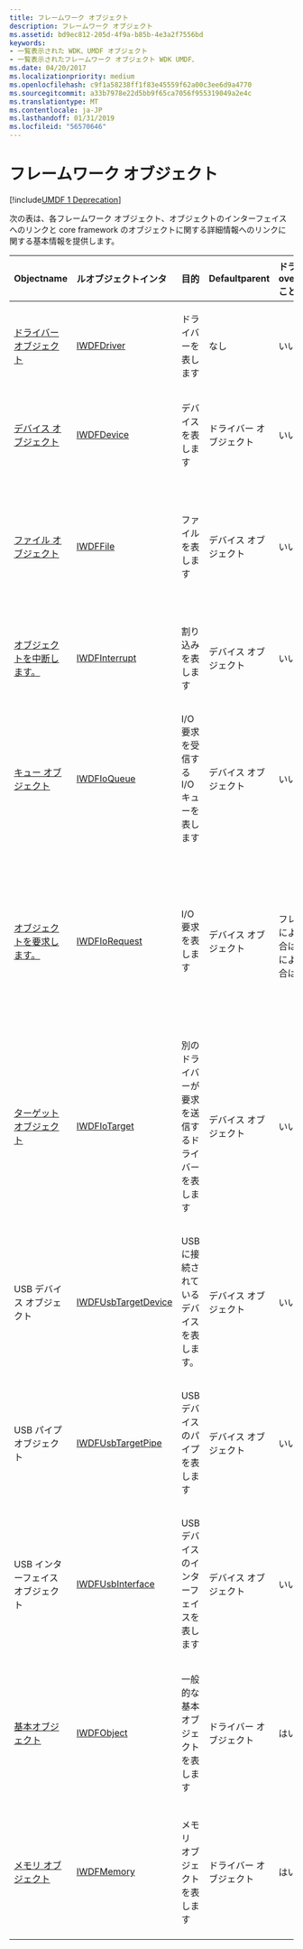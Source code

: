 ```yaml
---
title: フレームワーク オブジェクト
description: フレームワーク オブジェクト
ms.assetid: bd9ec812-205d-4f9a-b85b-4e3a2f7556bd
keywords:
- 一覧表示された WDK、UMDF オブジェクト
- 一覧表示されたフレームワーク オブジェクト WDK UMDF、
ms.date: 04/20/2017
ms.localizationpriority: medium
ms.openlocfilehash: c9f1a58238ff1f83e45559f62a00c3ee6d9a4770
ms.sourcegitcommit: a33b7978e22d5bb9f65ca7056f955319049a2e4c
ms.translationtype: MT
ms.contentlocale: ja-JP
ms.lasthandoff: 01/31/2019
ms.locfileid: "56570646"
---
```

# <a name="framework-objects"></a>フレームワーク オブジェクト


[!include[UMDF 1 Deprecation](../umdf-1-deprecation.md)]

次の表は、各フレームワーク オブジェクト、オブジェクトのインターフェイスへのリンクと core framework のオブジェクトに関する詳細情報へのリンクに関する基本情報を提供します。

<table style="width:100%;">
<colgroup>
<col width="16%" />
<col width="16%" />
<col width="16%" />
<col width="16%" />
<col width="16%" />
<col width="16%" />
</colgroup>
<thead>
<tr class="header">
<th align="left">Objectname</th>
<th align="left">ルオブジェクトインタ</th>
<th align="left">目的</th>
<th align="left">Defaultparent</th>
<th align="left">ドライバー overridedefaultparent ことができますか。</th>
<th align="left">自身がドライバーですか?</th>
</tr>
</thead>
<tbody>
<tr class="odd">
<td align="left"><p><a href="framework-driver-object.md" data-raw-source="[Driver object](framework-driver-object.md)">ドライバー オブジェクト</a></p></td>
<td align="left"><p><a href="https://msdn.microsoft.com/library/windows/hardware/ff558893" data-raw-source="[IWDFDriver](https://msdn.microsoft.com/library/windows/hardware/ff558893)">IWDFDriver</a></p></td>
<td align="left"><p>ドライバーを表します</p></td>
<td align="left"><p>なし</p></td>
<td align="left"><p>いいえ</p></td>
<td align="left"><p>いいえ</p></td>
</tr>
<tr class="even">
<td align="left"><p><a href="framework-device-object.md" data-raw-source="[Device object](framework-device-object.md)">デバイス オブジェクト</a></p></td>
<td align="left"><p><a href="https://msdn.microsoft.com/library/windows/hardware/ff556917" data-raw-source="[IWDFDevice](https://msdn.microsoft.com/library/windows/hardware/ff556917)">IWDFDevice</a></p></td>
<td align="left"><p>デバイスを表します</p></td>
<td align="left"><p>ドライバー オブジェクト</p></td>
<td align="left"><p>いいえ</p></td>
<td align="left"><p>いいえ</p></td>
</tr>
<tr class="odd">
<td align="left"><p><a href="framework-file-object.md" data-raw-source="[File object](framework-file-object.md)">ファイル オブジェクト</a></p></td>
<td align="left"><p><a href="https://msdn.microsoft.com/library/windows/hardware/ff558912" data-raw-source="[IWDFFile](https://msdn.microsoft.com/library/windows/hardware/ff558912)">IWDFFile</a></p></td>
<td align="left"><p>ファイルを表します</p></td>
<td align="left"><p>デバイス オブジェクト</p></td>
<td align="left"><p>いいえ</p></td>
<td align="left"><p></p>
フレームワークの機能によって作成された場合は、なしドライバーによって作成された場合ははい。</td>
</tr>
<tr class="even">
<td align="left"><p><a href="framework-interrupt-object.md" data-raw-source="[Interrupt object](framework-interrupt-object.md)">オブジェクトを中断します。</a></p></td>
<td align="left"><a href="https://msdn.microsoft.com/library/windows/hardware/hh451283" data-raw-source="[IWDFInterrupt](https://msdn.microsoft.com/library/windows/hardware/hh451283)">IWDFInterrupt</a></td>
<td align="left"><p>割り込みを表します</p></td>
<td align="left"><p>デバイス オブジェクト</p></td>
<td align="left"><p>いいえ</p></td>
<td align="left"><p>はい</p></td>
</tr>
<tr class="odd">
<td align="left"><p><a href="framework-i-o-queue-object.md" data-raw-source="[Queue object](framework-i-o-queue-object.md)">キュー オブジェクト</a></p></td>
<td align="left"><p><a href="https://msdn.microsoft.com/library/windows/hardware/ff558943" data-raw-source="[IWDFIoQueue](https://msdn.microsoft.com/library/windows/hardware/ff558943)">IWDFIoQueue</a></p></td>
<td align="left"><p>I/O 要求を受信する I/O キューを表します</p></td>
<td align="left"><p>デバイス オブジェクト</p></td>
<td align="left"><p>いいえ</p></td>
<td align="left"><p>はい</p></td>
</tr>
<tr class="even">
<td align="left"><p><a href="framework-i-o-request-object.md" data-raw-source="[Request object](framework-i-o-request-object.md)">オブジェクトを要求します。</a></p></td>
<td align="left"><p><a href="https://msdn.microsoft.com/library/windows/hardware/ff558985" data-raw-source="[IWDFIoRequest](https://msdn.microsoft.com/library/windows/hardware/ff558985)">IWDFIoRequest</a></p></td>
<td align="left"><p>I/O 要求を表します</p></td>
<td align="left"><p>デバイス オブジェクト</p></td>
<td align="left"><p></p>
フレームワークの機能によって作成された場合は、なしドライバーによって作成された場合ははい。</td>
<td align="left"><p></p>
(たとえば、リダイレクトされた要求); framework によって作成された場合は、なしドライバーによって作成された場合ははい。</td>
</tr>
<tr class="odd">
<td align="left"><p><a href="framework-i-o-target-object.md" data-raw-source="[Target object](framework-i-o-target-object.md)">ターゲット オブジェクト</a></p></td>
<td align="left"><p><a href="https://msdn.microsoft.com/library/windows/hardware/ff559170" data-raw-source="[IWDFIoTarget](https://msdn.microsoft.com/library/windows/hardware/ff559170)">IWDFIoTarget</a></p></td>
<td align="left"><p>別のドライバーが要求を送信するドライバーを表します</p></td>
<td align="left"><p>デバイス オブジェクト</p></td>
<td align="left"><p>いいえ</p></td>
<td align="left"><p></p>
いいえ、既定のターゲット。はい、その他のすべてのターゲット</td>
</tr>
<tr class="even">
<td align="left"><p>USB デバイス オブジェクト</p></td>
<td align="left"><p><a href="https://msdn.microsoft.com/library/windows/hardware/ff560362" data-raw-source="[IWDFUsbTargetDevice](https://msdn.microsoft.com/library/windows/hardware/ff560362)">IWDFUsbTargetDevice</a></p></td>
<td align="left"><p>USB に接続されているデバイスを表します。</p></td>
<td align="left"><p>デバイス オブジェクト</p></td>
<td align="left"><p>いいえ</p></td>
<td align="left"><p>[はい] (ターゲット オブジェクトを参照してください)</p></td>
</tr>
<tr class="odd">
<td align="left"><p>USB パイプ オブジェクト</p></td>
<td align="left"><p><a href="https://msdn.microsoft.com/library/windows/hardware/ff560391" data-raw-source="[IWDFUsbTargetPipe](https://msdn.microsoft.com/library/windows/hardware/ff560391)">IWDFUsbTargetPipe</a></p></td>
<td align="left"><p>USB デバイスのパイプを表します</p></td>
<td align="left"><p>デバイス オブジェクト</p></td>
<td align="left"><p>いいえ</p></td>
<td align="left"><p>[はい] (ターゲット オブジェクトを参照してください)</p></td>
</tr>
<tr class="even">
<td align="left"><p>USB インターフェイス オブジェクト</p></td>
<td align="left"><p><a href="https://msdn.microsoft.com/library/windows/hardware/ff560312" data-raw-source="[IWDFUsbInterface](https://msdn.microsoft.com/library/windows/hardware/ff560312)">IWDFUsbInterface</a></p></td>
<td align="left"><p>USB デバイスのインターフェイスを表します</p></td>
<td align="left"><p>デバイス オブジェクト</p></td>
<td align="left"><p>いいえ</p></td>
<td align="left"><p>[はい] (ターゲット オブジェクトを参照してください)</p></td>
</tr>
<tr class="odd">
<td align="left"><p><a href="framework-base-object.md" data-raw-source="[Base object](framework-base-object.md)">基本オブジェクト</a></p></td>
<td align="left"><p><a href="https://msdn.microsoft.com/library/windows/hardware/ff560200" data-raw-source="[IWDFObject](https://msdn.microsoft.com/library/windows/hardware/ff560200)">IWDFObject</a></p></td>
<td align="left"><p>一般的な基本オブジェクトを表します</p></td>
<td align="left"><p>ドライバー オブジェクト</p></td>
<td align="left"><p>はい</p></td>
<td align="left"><p>ドライバーによって作成された場合ははい。</p></td>
</tr>
<tr class="even">
<td align="left"><p><a href="framework-memory-object.md" data-raw-source="[Memory object](framework-memory-object.md)">メモリ オブジェクト</a></p></td>
<td align="left"><p><a href="https://msdn.microsoft.com/library/windows/hardware/ff559249" data-raw-source="[IWDFMemory](https://msdn.microsoft.com/library/windows/hardware/ff559249)">IWDFMemory</a></p></td>
<td align="left"><p>メモリ オブジェクトを表します</p></td>
<td align="left"><p>ドライバー オブジェクト</p></td>
<td align="left"><p>はい</p></td>
<td align="left"><p></p>
フレームワークの機能によって作成された場合は、なしドライバーによって作成された場合ははい。</td>
</tr>
</tbody>
</table>

 

 

 





